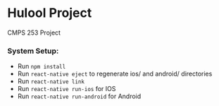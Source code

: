 # Hulool Project

CMPS 253 Project

### System Setup:
 - Run `npm install`
 - Run `react-native eject` to regenerate ios/ and android/ directories
 - Run `react-native link`
 - Run `react-native run-ios` for IOS
 - Run `react-native run-android` for Android
